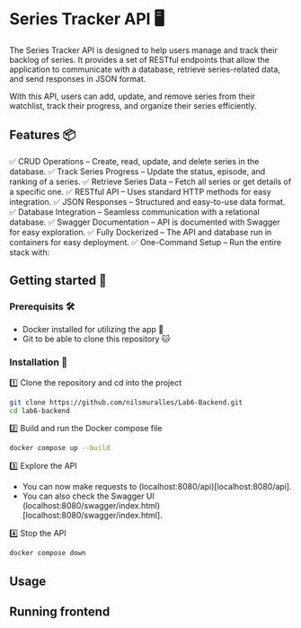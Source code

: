 # Series Tracker API 🖥️ 
The Series Tracker API is designed to help users manage and track their backlog of series. It provides a set of RESTful endpoints that allow the application to communicate with a database, retrieve series-related data, and send responses in JSON format.

With this API, users can add, update, and remove series from their watchlist, track their progress, and organize their series efficiently.

## Features 📦
✅ CRUD Operations – Create, read, update, and delete series in the database.
✅ Track Series Progress – Update the status, episode, and ranking of a series.
✅ Retrieve Series Data – Fetch all series or get details of a specific one.
✅ RESTful API – Uses standard HTTP methods for easy integration.
✅ JSON Responses – Structured and easy-to-use data format.
✅ Database Integration – Seamless communication with a relational database.
✅ Swagger Documentation – API is documented with Swagger for easy exploration.
✅ Fully Dockerized – The API and database run in containers for easy deployment.
✅ One-Command Setup – Run the entire stack with:

## Getting started 🚀
### Prerequisits 🛠️
- Docker installed for utilizing the app 🐳
- Git to be able to clone this repository 🐱

### Installation 💾
1️⃣ Clone the repository and cd into the project
```sh
git clone https://github.com/nilsmuralles/Lab6-Backend.git
cd lab6-backend
```

2️⃣ Build and run the Docker compose file
```sh
docker compose up --build
```

3️⃣ Explore the API
- You can now make requests to (localhost:8080/api)[localhost:8080/api].
- You can also check the Swagger UI (localhost:8080/swagger/index.html)[localhost:8080/swagger/index.html].

4️⃣ Stop the API
```sh
docker compose down
```

## Usage 


## Running frontend
